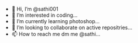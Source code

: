 - 👋 Hi, I’m @sathi001
- 👀 I’m interested in coding...
- 🌱 I’m currently learning photoshop...
- 💞️ I’m looking to collaborate on active repositries...
- 📫 How to reach me dm me  @sathi...

<!---
sathi001/sathi001 is a ✨ special ✨ repository because its `README.md` (this file) appears on your GitHub profile.
You can click the Preview link to take a look at your changes.
--->

<!---
[https://studio.youtube.com/channel/UCBWeKrhS0csroxUyPW8bqhg/videos]
(https://www.youtube.com/channel/UCBWeKrhS0csroxUyPW8bqhg/about)
https://youtube.com/shorts/J5oUUvmz_fc?feature=share
https://youtu.be/TOjEwwVTLJk
https://youtube.com/shorts/5V9REHG9tzY?feature=share
https://youtube.com/shorts/QTyfRECssKo?feature=share
https://youtube.com/shorts/AwLUWJUdEoI?feature=share
https://youtube.com/shorts/dDwuUDV9UpE?feature=share
https://youtube.com/shorts/Oe6ZB70satA?feature=share
--->

<script src="https://apis.google.com/js/platform.js"></script>

<div class="g-ytsubscribe" data-channel="GoogleDevelopers" data-layout="default" data-count="default"></div>

